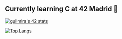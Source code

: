 ## Currently learning C at 42 Madrid 📜

[![guilmira's 42 stats](https://badge42.vercel.app/api/v2/cl2301vuo005409l79s9db7lm/stats?cursusId=21&coalitionId=66)](https://github.com/JaeSeoKim/badge42)

[![Top Langs](https://github-readme-stats.vercel.app/api/top-langs/?username=GuilleMira&layout=compact)](https://github.com/anuraghazra/github-readme-stats)

